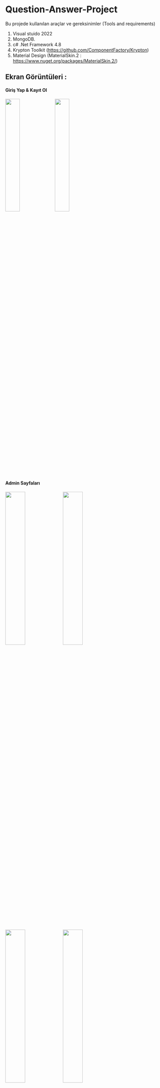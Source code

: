# Question-Answer-Project

Bu projede kullanılan araçlar ve gereksinimler (Tools and requirements)
1. Visual stuido 2022
2. MongoDB. 
3. c# .Net Framework 4.8
4. Krypton Toolkit (https://github.com/ComponentFactory/Krypton)
5. Material Design (MaterialSkin.2 : https://www.nuget.org/packages/MaterialSkin.2/)

<h2>Ekran Görüntüleri :</h2>
<div>
  <h4>Giriş Yap & Kayıt Ol </h4>
<img style="width : 30%" src = "https://user-images.githubusercontent.com/76887611/166411557-3ec84d77-718f-4b5e-8103-ca05d2ba9e6b.PNG">
<img style="width : 30%" src = "https://user-images.githubusercontent.com/76887611/166411564-8d4e352c-e00f-4e6e-ba65-20829be952d0.PNG">
</div>

<div>
  <h4>Admin Sayfaları</h4>
<img style="width : 35%" src = "https://user-images.githubusercontent.com/76887611/166411850-e89504f8-3582-47c8-8105-6e767cbb985b.PNG">
<img style="width : 35%" src = "https://user-images.githubusercontent.com/76887611/166411887-bb3291a5-5363-4d6b-b8f0-c7519df1a4a7.PNG">
<img style="width : 35%" src = "https://user-images.githubusercontent.com/76887611/166411902-b877a66e-2f12-4c90-8de8-624408199b1f.PNG">
<img style="width : 35%" src = "https://user-images.githubusercontent.com/76887611/166411911-8fc797d4-f555-48ec-b5b8-dcadf6dd88f5.PNG">
</div>

<div>
  <h4>Öğretmen Sayfaları</h4>
<img style="width : 35%" src = "https://user-images.githubusercontent.com/76887611/166412398-0674f508-5376-4c72-89e1-2e41501a1884.PNG">
<img style="width : 35%" src = "https://user-images.githubusercontent.com/76887611/166412435-ba481b45-5c2f-44ad-8b53-612fdbb6e8db.PNG">
</div>

<div>
  <h4>Öğrenci Sayfaları</h4>
<img style="width : 35%" src = "https://user-images.githubusercontent.com/76887611/168084321-ac5ac66d-90fb-4a38-950f-dc23d044da02.PNG">
<img style="width : 35%" src = "https://user-images.githubusercontent.com/76887611/168084325-be7b2e57-8758-42b1-94ff-f4e9d8a8e5c6.PNG">
<img style="width : 35%" src = "https://user-images.githubusercontent.com/76887611/166414441-f549ac77-27d4-4849-a5c1-40ac7d4819c5.PNG">
<img style="width : 20%" src = "https://user-images.githubusercontent.com/76887611/166437046-73233738-1a3d-4cae-b007-621357abddff.PNG">
</div>

